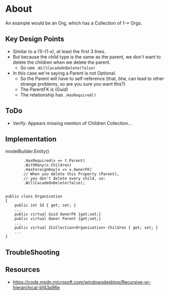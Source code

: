 # About #

An example would be an Org, which has a Collection of 1-* Orgs.


## Key Design Points ##
* Similar to a (1)-(1-x), at least the first 3 lines.
* But because the child type is the same as the parent, we don't want to delete the children when we delete the parent.
  * So use `.WillCacadeOnDelete(false)`
* In this case we're saying a Parent is not Optional.
  * So the Parent will have to self-reference (that, btw, can lead to other strange problems, so are you sure you want this?)
  * The ParentFK is  (Guid)
  * The relationship has `.HasRequired()`



## ToDo ##

* Verify: Appears missing mention of Children Collection...



## Implementation ##

   modelBuilder.Entity<Organisation>()

			.HasRequired(x => t.Parent)
            .WithMany(x.Children)
            .HasForeignKey(x => x.OwnerFK)
			// When you delete this Property (Parent), 
			// you don't delete every child, so:
			.WillCacadeOnDelete(false);


    public class Organisation
    {
		public int Id { get; set; }
		...
		public virtual Guid OwnerFK {get;set;}
		public virtual Owner Parent {get;set;} 
		...
		public virtual ICollection<Organisation> Children { get; set; }    
		...
    }



## TroubleShooting ##



## Resources ##

* https://code.msdn.microsoft.com/windowsdesktop/Recursive-or-hierarchical-bf43a96e